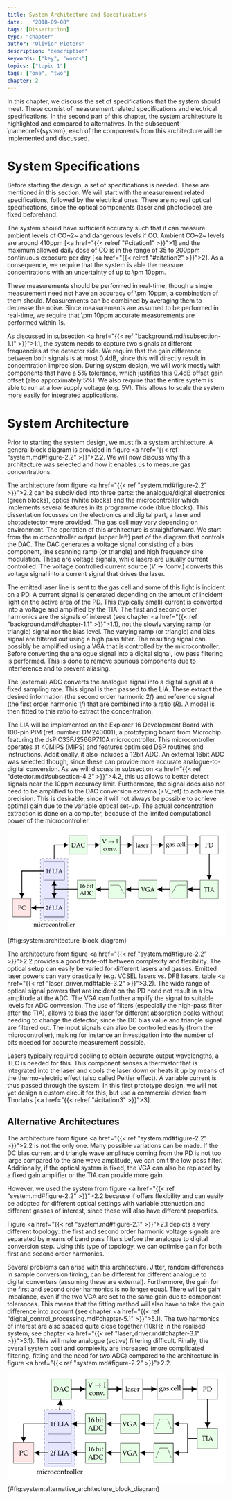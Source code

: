```yaml
---
title: System Architecture and Specifications
date:   "2018-09-08"
tags: [Dissertation]
type: "chapter"
author: "Olivier Pieters"
description: "description"
keywords: ["key", "words"]
topics: ["topic 1"]
tags: ["one", "two"]
chapter: 2
---
```


In this chapter, we discuss the set of specifications that the system should meet. These consist of measurement related specifications and electrical specifications. In the second part of this chapter, the system architecture is highlighted and compared to alternatives. In the subsequent \namecrefs{system}, each of the components from this architecture will be implemented and discussed. 

# System Specifications

Before starting the design, a set of specifications is needed. These are mentioned in this section. We will start with the measurement related specifications, followed by the electrical ones. There are no real optical specifications, since the optical components (laser and photodiode) are fixed beforehand. 

The system should have sufficient accuracy such that it can measure ambient levels of CO~2~ and dangerous levels if CO. Ambient CO~2~ levels are around 410ppm [<a href="{{< relref "#citation1" >}}">1</a>] and the maximum allowed daily dose of CO is in the range of 35 to 200ppm continuous exposure per day [<a href="{{< relref "#citation2" >}}">2</a>]. As a consequence, we require that the system is able the measure concentrations with an uncertainty of up to \pm 10ppm.

These measurements should be performed in real-time, though a single measurement need not have an accuracy of \pm 10ppm, a combination of them should. Measurements can be combined by averaging them to decrease the noise. Since measurements are assumed to be performed in real-time, we require that \pm 10ppm accurate measurements are performed within 1s. 

As discussed in subsection <a href="{{< ref "background.md#subsection-1.1" >}}">1.1</a>, the system needs to capture two signals at different frequencies at the detector side. We require that the gain difference between both signals is at most 0.4dB, since this will directly result in concentration imprecision. During system design, we will work mostly with components that have a 5% tolerance, which justifies this 0.4dB offset gain offset (also approximately 5%). We also require that the entire system is able to run at a low supply voltage (e.g. 5V). This allows to scale the system more easily for integrated applications. 

# System Architecture

Prior to starting the system design, we must fix a system architecture. A general block diagram is provided in figure <a href="{{< ref "system.md#figure-2.2" >}}">2.2</a>. We will now discuss why this architecture was selected and how it enables us to measure gas concentrations.

The architecture from figure <a href="{{< ref "system.md#figure-2.2" >}}">2.2</a> can be subdivided into three parts: the analogue/digital electronics (green blocks), optics (white blocks) and the microcontroller which implements several features in its programme code (blue blocks). This dissertation focusses on the electronics and digital part, a laser and photodetector were provided. The gas cell may vary depending on environment. 
The operation of this architecture is straightforward. We start from the microcontroller output (upper left) part of the diagram that controls the DAC. The  DAC generates a voltage signal consisting of a bias component, line scanning ramp (or triangle) and high frequency sine modulation. These are voltage signals, while lasers are usually current controlled. The voltage controlled current source ($V \rightarrow I  \text{conv.}$) converts this voltage signal into a current signal that drives the laser. 

The emitted laser line is sent to the gas cell and some of this light is incident on a PD. A current signal is generated depending on the amount of incident light on the active area of the PD. This (typically small) current is converted into a voltage and amplified by the TIA. The first and second order harmonics are the signals of interest (see chapter <a href="{{< ref "background.md#chapter-1.1" >}}">1.1</a>), not the slowly varying ramp (or triangle) signal nor the bias level. The varying ramp (or triangle) and bias signal are filtered out using a high pass filter. The resulting signal can possibly be amplified using a VGA that is controlled by the microcontroller. Before converting the analogue signal into a digital signal, low pass filtering is performed. This is done to remove spurious components due to interference and to prevent aliasing. 

The (external) ADC converts the analogue signal into a digital signal at a fixed sampling rate. This signal is then passed to the LIA. These extract the desired information (the second order harmonic $2f$) and reference signal (the first order harmonic $1f$) that are combined into a ratio ($R$). A model is then fitted to this ratio to extract the concentration.

The LIA will be implemented on the Explorer 16 Development Board with 100-pin PIM (ref. number: DM240001), a prototyping board from Microchip featuring the dsPIC33FJ256GP710A microcontroller. This microcontroller operates at 40MIPS (MIPS) and features optimised DSP routines and instructions. Additionally, it also includes a 12bit ADC. An external 16bit ADC was selected though, since these can provide more accurate analogue-to-digital conversion. As we will discuss in subsection <a href="{{< ref "detector.md#subsection-4.2" >}}">4.2</a>, this us allows to better detect signals near the 10ppm accuracy limit. Furthermore, the signal does also not need to be amplified to the DAC conversion extrema ($\pm V\_\text{ref}$) to achieve this precision. This is desirable, since it will not always be possible to achieve optimal gain due to the variable optical set-up. The actual concentration extraction is done on a computer, because of the limited computational power of the microcontroller.

![System architecture block diagram.](/images/architecture_block_diagram.svg){#fig:system:architecture_block_diagram}

The architecture from figure <a href="{{< ref "system.md#figure-2.2" >}}">2.2</a> provides a good trade-off between complexity and flexibility. The optical setup can easily be varied for different lasers and gasses. Emitted laser powers can vary drastically (e.g.  VCSEL lasers vs. DFB lasers, table <a href="{{< ref "laser_driver.md#table-3.2" >}}">3.2</a>). The wide range of optical signal powers that are incident on the PD need not result in a low amplitude at the ADC. The VGA can further amplify the signal to suitable levels for ADC conversion. The use of filters (especially the high-pass filter after the TIA), allows to bias the laser for different absorption peaks without needing to change the detector, since the DC bias value and triangle signal are filtered out. The input signals can also be controlled easily (from the microcontroller), making for instance an investigation into the number of bits needed for accurate measurement possible. 

Lasers typically required cooling to obtain accurate output wavelengths, a TEC is needed for this. This component senses a thermistor that is integrated into the laser and cools the laser down or heats it up by means of the thermo-electric effect (also called Peltier effect). A variable current is thus passed through the system. In this first prototype design, we will not yet design a custom circuit for this, but use a commercial device from Thorlabs [<a href="{{< relref "#citation3" >}}">3</a>]. 

## Alternative Architectures

The architecture from figure <a href="{{< ref "system.md#figure-2.2" >}}">2.2</a> is not the only one. Many possible variations can be made. If the DC bias current and triangle wave amplitude coming from the PD is not too large compared to the sine wave amplitude, we can omit the low pass filter. Additionally, if the optical system is fixed, the VGA can also be replaced by a fixed gain amplifier or the TIA can provide more gain. 

However, we used the system from figure <a href="{{< ref "system.md#figure-2.2" >}}">2.2</a> because if offers flexibility and can easily be adopted for different optical settings with variable attenuation and different gasses of interest, since these will also have different properties.

Figure <a href="{{< ref "system.md#figure-2.1" >}}">2.1</a> depicts a very different topology: the first and second order harmonic voltage signals are separated by means of band pass filters before the analogue to digital conversion step. Using this type of topology, we can optimise gain for both first and second order harmonics. 

Several problems can arise with this architecture. Jitter, random differences in sample conversion timing, can be different for different analogue to digital converters (assuming these are external). Furthermore, the gain for the first and second order harmonics is no longer equal. There will be gain imbalance, even if the two VGA are set to the same gain due to component tolerances. This means that the fitting method will also have to take the gain difference into account (see chapter <a href="{{< ref "digital_control_processing.md#chapter-5.1" >}}">5.1</a>). The two harmonics of interest are also spaced quite close together (10kHz in the realised system, see chapter <a href="{{< ref "laser_driver.md#chapter-3.1" >}}">3.1</a>). This will make analogue (active) filtering difficult. Finally, the overall system cost and complexity are increased (more complicated filtering, fitting and the need for two ADC) compared to the architecture in figure <a href="{{< ref "system.md#figure-2.2" >}}">2.2</a>.

![Alternative system architecture block diagram.](/images/alternative_architecture_block_diagram.svg){#fig:system:alternative_architecture_block_diagram}
